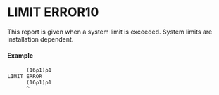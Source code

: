 




<h1 class="heading"><span class="name">LIMIT ERROR</span><span class="command">10</span></h1>

This report is given when a system limit is exceeded.  System limits are installation dependent.

#### Example
```apl
      (16⍴1)⍴1
LIMIT ERROR
      (16⍴1)⍴1
      ^
```



